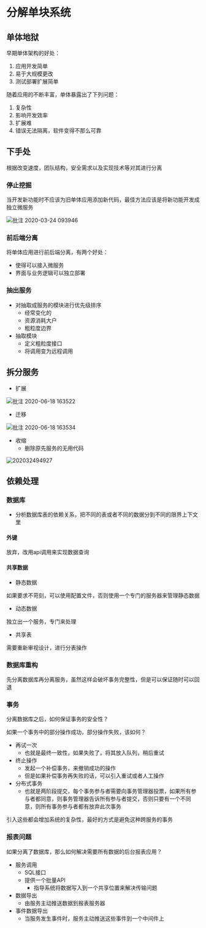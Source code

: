 # 分解单块系统

## 单体地狱

早期单体架构的好处：

1. 应用开发简单
2. 易于大规模更改
3. 测试部署扩展简单

随着应用的不断丰富，单体暴露出了下列问题：

1. 复杂性
2. 影响开发效率
3. 扩展难
4. 错误无法隔离，软件变得不那么可靠

## 下手处

根据改变速度，团队结构，安全需求以及实现技术等对其进行分离

### 停止挖掘

当开发新功能时不应该为旧单体应用添加新代码，最佳方法应该是将新功能开发成独立微服务

![批注 2020-03-24 093946](/assets/批注%202020-03-24%20093946.png)

### 前后端分离

将单体应用进行前后端分离，有两个好处：

- 使得可以接入微服务
- 界面与业务逻辑可以独立部署

### 抽出服务

- 对抽取成服务的模块进行优先级排序
  - 经常变化的
  - 资源消耗大户
  - 粗粒度边界
- 抽取模块
  - 定义粗粒度接口
  - 将调用变为远程调用

## 拆分服务

- 扩展

![批注 2020-06-18 163522](/assets/批注%202020-06-18%20163522.png)

- 迁移

![批注 2020-06-18 163534](/assets/批注%202020-06-18%20163534.png)

- 收缩
  - 删除原先服务的无用代码

![202032494927](/assets/202032494927.png)

## 依赖处理

### 数据库

- 分析数据库表的依赖关系，把不同的表或者不同的数据分到不同的限界上下文里

#### 外键

放弃，改用api调用来实现数据查询

#### 共享数据

- 静态数据

如果要求不苛刻，可以使用配置文件，否则使用一个专门的服务器来管理静态数据

- 动态数据

独立出一个服务，专门来处理

- 共享表

需要重新审视设计，进行分表操作

### 数据库重构

先分离数据库再分离服务，虽然这样会破坏事务完整性，但是可以保证随时可以回退

### 事务

分离数据库之后，如何保证事务的安全性？

如果一个事务中的部分操作成功，部分操作失败，该如何？

- 再试一次
  - 也就是最终一致性，如果失败了，将其放入队列，稍后重试
- 终止操作
  - 发起一个补偿事务，来撤销成功的操作
  - 但是如果补偿事务再失败的话，可以引入重试或者人工操作
- 分布式事务
  - 也就是两阶段提交，每个事务参与者需要向事务管理器投票，如果所有参与者都同意，则事务管理器告诉所有参与者提交，否则只要有一个不同意，则所有事务参与者都有放弃此次事务

引入这些都会增加系统的复杂性，最好的方式是避免这种跨服务的事务

### 报表问题

如果分离了数据库，那么如何解决需要所有数据的后台报表应用？

- 服务调用
  - SQL接口
  - 提供一个批量API
    - 指导系统将数据写入到一个共享位置来解决传输问题
- 数据导出
  - 由服务主动推送数据到报表服务器
- 事件数据导出
  - 当服务发生事件时，服务主动推送这些事件到一个中间件上





